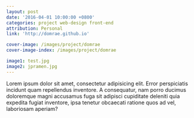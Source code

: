 ```yaml
---
layout: post
date: '2016-04-01 10:00:00 +0800'
categories: project web-design front-end
attribution: Personal
link: 'http://domrae.github.io'

cover-image: /images/project/domrae
cover-image-index: /images/project/domrae

image1: test.jpg
image2: jpramen.jpg
---
```


Lorem ipsum dolor sit amet, consectetur adipisicing elit. Error perspiciatis incidunt quam repellendus inventore. A consequatur, nam porro ducimus doloremque magni accusamus fuga sit adipisci cupiditate deleniti quia expedita fugiat inventore, ipsa tenetur obcaecati ratione quos ad vel, laboriosam aperiam?